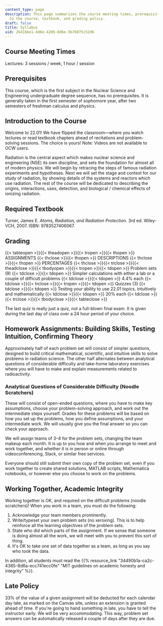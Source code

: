 ```yaml
---
content_type: page
description: This page summarizes the course meeting times, prerequisites, introduction
  to the course, textbook, and grading policy.
draft: false
title: Syllabus
uid: 2641bbe1-4d6e-4209-8d6e-5b76075c52d6
---
```

## Course Meeting Times

Lectures: 3 sessions / week, 1 hour / session

## Prerequisites

This course, which is the first subject in the Nuclear Science and Engineering undergraduate degree sequence, has no prerequisites. It is generally taken in the first semester of sophomore year, after two semesters of freshman calculus and physics.

## Introduction to the Course

Welcome to 22.01! We have flipped the classroom—where you watch lectures or read textbook chapters ahead of recitations and problem-solving sessions. The choice is yours! Note: Videos are not available to OCW users.

Radiation is the central aspect which makes nuclear science and engineering (NSE) its own discipline, and sets the foundation for almost all of modern physics. We will begin by retracing the steps of famous radiation experiments and hypotheses. Next we will set the stage and context for our study of radiation, by showing details of the systems and reactors which use radiation. The rest of the course will be dedicated to describing the origins, interactions, uses, detection, and biological / chemical effects of ionizing radiation.

## Required Textbook

Turner, James E. *Atoms, Radiation, and Radiation Protection*. 3rd ed. Wiley-VCH, 2007. ISBN: 9783527406067.

## Grading

{{< tableopen >}}{{< theadopen >}}{{< tropen >}}{{< thopen >}}
ASSIGNMENTS
{{< thclose >}}{{< thopen >}}
DESCRIPTIONS
{{< thclose >}}{{< thopen >}}
PERCENTAGES
{{< thclose >}}{{< trclose >}}{{< theadclose >}}{{< tbodyopen >}}{{< tropen >}}{{< tdopen >}}
Problem sets (9)
{{< tdclose >}}{{< tdopen >}}
Simpler calculations with either a lab or a couple of difficult problems
{{< tdclose >}}{{< tdopen >}}
4.4% each
{{< tdclose >}}{{< trclose >}}{{< tropen >}}{{< tdopen >}}
Quizzes (3)
{{< tdclose >}}{{< tdopen >}}
Testing your ability to use 22.01 topics, intuitively and mathematically
{{< tdclose >}}{{< tdopen >}}
20% each
{{< tdclose >}}{{< trclose >}}{{< tbodyclose >}}{{< tableclose >}}

The last quiz is really just a quiz, not a full-blown final exam. It is given during the last day of class over a 24 hour period of your choice.

## Homework Assignments: Building Skills, Testing Intuition, Confirming Theory

Approximately half of each problem set will consist of simpler questions, designed to build critical mathematical, scientific, and intuitive skills to solve problems in radiation science. The other half alternates between analytical questions of considerable difficulty and take-home laboratory exercises where you will have to make and explain measurements related to radioactivity.

### Analytical Questions of Considerable Difficulty (Noodle Scratchers)

These will consist of open-ended questions, where you have to make key assumptions, choose your problem-solving approach, and work out the intermediate steps yourself. Grades for these problems will be based on how you set up the problems, how you define assumptions, and your intermediate work. We will usually give you the final answer so you can check your approach.

We will assign teams of 3–4 for the problem sets, changing the team makeup each month. It is up to you how and when you arrange to meet and work together, and whether it is in person or online through videoconferencing, Slack, or similar free services.

Everyone should still submit their own copy of the problem set, even if you work together to create shared solutions, MATLAB scripts, Mathematica notebooks, or however else you choose to work on the problems.

## Working Together, Academic Integrity

Working together is OK, and required on the difficult problems (noodle scratchers)! When you work in a team, you must do the following:

1. Acknowledge your team members prominently.
2. Write/typeset your own problem sets (no xeroxing). This is to help reinforce all the learning objectives of the problem sets.
3. State who did which parts of the assignment. If we sense that someone is doing almost all the work, we will meet with you to prevent this sort of thing.
4. It's OK to take one set of data together as a team, as long as you say who took the data.

In addition, all students must read the {{% resource_link "34490b1a-ca2c-4365-8d6a-ecc741ecc0fe" "MIT guidelines on academic honesty and integrity" %}}.

## Late Policy

33% of the value of a given assignment will be deducted for each calendar day late, as marked on the Canvas site, unless an extension is granted ahead of time. If you're going to hand something in late, you have to tell the instructor early. We will be very accommodating. This way, problem set answers can be automatically released a couple of days after they are due.
